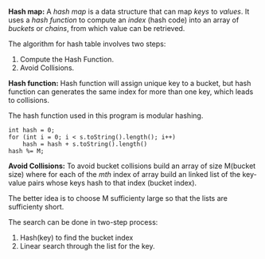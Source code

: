 **Hash map:** A *hash map* is a data structure that can map *keys* to *values*. It uses a *hash function* to compute an *index* (hash code) into an array of *buckets* or *chains*, from which value can be retrieved.

The algorithm for hash table involves two steps:
1. Compute the Hash Function.
2. Avoid Collisions.

**Hash function:** Hash function will assign unique key to a bucket, but hash function can generates the same index for more than one key, which leads to collisions.

The hash function used in this program is modular hashing.

	int hash = 0;
	for (int i = 0; i < s.toString().length(); i++)
		hash = hash + s.toString().length()
	hash %= M;

**Avoid Collisions:**
To avoid bucket collisions build an array of size M(bucket size) where for each of the *mth* index of array build an linked list of the key-value pairs whose keys hash to that index (bucket index). 

The better idea is to choose M sufficienty large so that the lists are sufficienty short.

The search can be done in two-step process:
1. Hash(key) to find the bucket index 
2. Linear search through the list for the key.  
